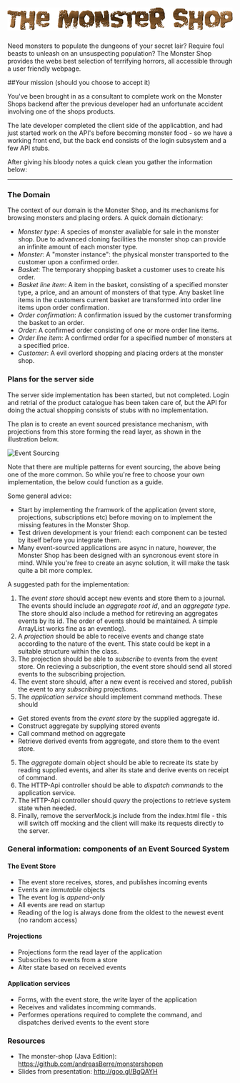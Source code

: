 ![Event Sourcing](src/main/webapp/img/logo.png "The Monster Shop")
================

Need monsters to populate the dungeons of your secret lair? Require foul beasts to unleash on an unsuspecting population? The Monster Shop provides the webs best selection of terrifying horrors, all accessible through a user friendly webpage.

##Your mission (should you choose to accept it)

You've been brought in as a consultant to complete work on the Monster Shops backend after the previous developer had an unfortunate accident involving one of the shops products.

The late developer completed the client side of the applicabtion, and had just started work on the API's before becoming monster food - so we have a working front end, but the back end consists of the login subsystem and a few API stubs.

After giving his bloody notes a quick clean you gather the information below:


---------------------------------------


### The Domain

The context of our domain is the Monster Shop, and its mechanisms for browsing monsters and placing orders. A quick domain dictionary:

* _Monster type_: A species of monster avaliable for sale in the monster shop. Due to advanced cloning facilities the monster shop can provide an infinite amount of each monster type.
* _Monster_: A "monster instance": the physical monster transported to the customer upon a confirmed order. 
* _Basket_: The temporary shopping basket a customer uses to create his order. 
* _Basket line item_: A item in the basket, consisting of a specified monster type, a price, and an amount of monsters of that type. Any basket line items in the customers current basket are transformed into order line items upon order confirmation.
* _Order confirmation_: A confirmation issued by the customer transforming the basket to an order.
* _Order_: A confirmed order consisting of one or more order line items.
* _Order line item_: A confirmed order for a specified number of monsters at a specified price.
* _Customer_: A evil overlord shopping and placing orders at the monster shop.


### Plans for the server side

The server side implementation has been started, but not completed. Login and retrial of the product catalogue has been taken care of, but the API for doing the actual shopping consists of stubs with no implementation. 

The plan is to create an event sourced presistance mechanism, with projections from this store forming the read layer, as shown in the illustration below.

![Event Sourcing](https://www.lucidchart.com/publicSegments/view/53270feb-641c-4392-8090-20110a005809/image.png "Event Sourcing")

Note that there are multiple patterns for event sourcing, the above being one of the more common. So while you're free to choose your own implementation, the below could function as a guide.

Some general advice: 

* Start by implementing the framwork of the application (event store, projections, subscriptions etc) before moving on to implement the missing features in the Monster Shop.
* Test driven development is your friend: each component can be tested by itself before you integrate them.
* Many event-sourced applications are async in nature, however, the Monster Shop has been designed with an syncronous event store in mind. While you're free to create an async solution, it will make the task quite a bit more complex.
 
A suggested path for the implementation:

1. The _event store_ should accept new events and store them to a journal. The events should include an _aggregate root id_, and an _aggregate type_. The store should also include a method for retireving an aggregates events by its id. The order of events should be maintained. A simple ArrayList works fine as an eventlog).
2. A _projection_ should be able to receive events and change state according to the nature of the event. This state could be kept in a suitable structure within the class.
3. The projection should be able to _subscribe_ to events from the event store. On recieving a subscription, the event store should send all stored events to the subscribing projection.
4. The event store should, after a new event is received and stored, publish the event to any _subscribing_ projections.
5. The _application service_ should implement command methods. These should 
  * Get stored events from the _event store_ by the supplied aggregate id.
  * Construct aggregate by supplying stored events
  * Call command method on aggregate
  * Retrieve derived events from aggregate, and store them to the event store.
5. The _aggregate_ domain object should be able to recreate its state by reading supplied events, and alter its state and derive events on receipt of command.
8. The HTTP-Api controller should be able to _dispatch commands_ to the application service.
9. The HTTP-Api controller should _query_ the projections to retrieve system state when needed.
10. Finally, remove the serverMock.js include from the index.html file - this will switch off mocking and the client will make its requests directly to the server. 

### General information: components of an Event Sourced System

#### The Event Store
* The event store receives, stores, and publishes incoming events
* Events are _immutable_ objects
* The event log is _append-only_
* All events are read on startup
* Reading of the log is always done from the oldest to the newest event (no random access)

#### Projections
* Projections form the read layer of the application
* Subscribes to events from a store
* Alter state based on received events

#### Application services
* Forms, with the event store, the write layer of the application
* Receives and validates incomming commands. 
* Performes operations required to complete the command, and dispatches derived events to the event store

### Resources

* The monster-shop (Java Edition): https://github.com/andreasBerre/monstershopen
* Slides from presentation: http://goo.gl/BgQAYH
